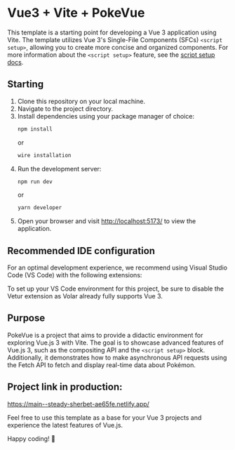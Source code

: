 # Vue3 + Vite + PokeVue

This template is a starting point for developing a Vue 3 application using Vite. The template utilizes Vue 3's Single-File Components (SFCs) `<script setup>`, allowing you to create more concise and organized components. For more information about the `<script setup>` feature, see the [script setup docs](https://v3.vuejs.org/api/sfc-script-setup.html#sfc-script-setup ).

## Starting

1. Clone this repository on your local machine.
2. Navigate to the project directory.
3. Install dependencies using your package manager of choice:
     ```bash
     npm install
     ```
     or
     ```bash
     wire installation
     ```
4. Run the development server:
     ```bash
     npm run dev
     ```
     or
     ```bash
     yarn developer
     ```
5. Open your browser and visit [http://localhost:5173/](http://localhost:5173) to view the application.

## Recommended IDE configuration

For an optimal development experience, we recommend using Visual Studio Code (VS Code) with the following extensions:

To set up your VS Code environment for this project, be sure to disable the Vetur extension as Volar already fully supports Vue 3.

## Purpose

PokeVue is a project that aims to provide a didactic environment for exploring Vue.js 3 with Vite. The goal is to showcase advanced features of Vue.js 3, such as the compositing API and the `<script setup>` block. Additionally, it demonstrates how to make asynchronous API requests using the Fetch API to fetch and display real-time data about Pokémon.

## Project link in production:
https://main--steady-sherbet-ae65fe.netlify.app/

Feel free to use this template as a base for your Vue 3 projects and experience the latest features of Vue.js.

Happy coding! 🚀
